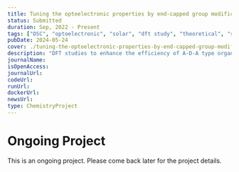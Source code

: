 ```yaml
---
title: Tuning the optoelectronic properties by end-capped group modification for efficient OSCs
status: Submitted
duration: Sep, 2022 - Present
tags: ["OSC", "optoelectronic", "solar", "dft study", "theoretical", "submitted"]
pubDate: 2024-05-24
cover: ./tuning-the-optoelectronic-properties-by-end-capped-group-modification-for-efficient-osc.png
description: "DFT studies to enhance the efficiency of A-D-A type organic solar cells by end-capped group modification"
journalName: 
isOpenAccess: 
journalUrl: 
codeUrl: 
runUrl: 
dockerUrl: 
newsUrl: 
type: ChemistryProject
---
```

# Ongoing Project
This is an ongoing project. Please come back later for the project details.